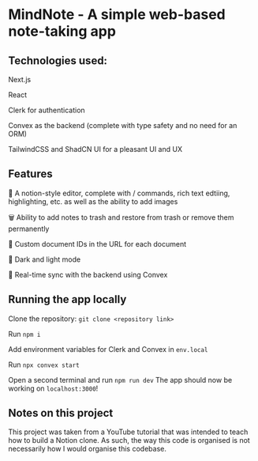 # MindNote - A simple web-based note-taking app

## Technologies used:

Next.js

React

Clerk for authentication

Convex as the backend (complete with type safety and no need for an ORM)

TailwindCSS and ShadCN UI for a pleasant UI and UX

## Features

📜 A notion-style editor, complete with / commands, rich text edtiing, highlighting, etc. as well as the ability to add images

🗑️ Ability to add notes to trash and restore from trash or remove them permanently

📄 Custom document IDs in the URL for each document

🌙 Dark and light mode

🔁 Real-time sync with the backend using Convex

## Running the app locally

Clone the repository: `git clone <repository link>`

Run `npm i`

Add environment variables for Clerk and Convex in `env.local`

Run `npx convex start`

Open a second terminal and run `npm run dev`
The app should now be working on `localhost:3000`!

## Notes on this project

This project was taken from a YouTube tutorial that was intended to teach how to build a Notion clone. As such, the way this code is organised is not necessarily how I would organise this codebase.
